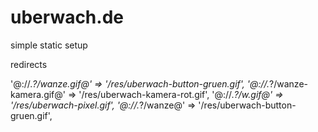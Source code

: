 # uberwach.de

simple static setup

redirects

'@://.*?/wanze\.gif@' => '/res/uberwach-button-gruen.gif',
'@://.*?/wanze-kamera\.gif@' => '/res/uberwach-kamera-rot.gif',
'@://.*?/w\.gif@' => '/res/uberwach-pixel.gif',
'@://.*?/wanze@' => '/res/uberwach-button-gruen.gif',
